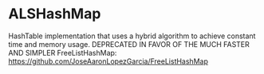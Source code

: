 # ALSHashMap
HashTable implementation that uses a hybrid algorithm to achieve constant time and memory usage.
DEPRECATED IN FAVOR OF THE MUCH FASTER AND SIMPLER FreeListHashMap: https://github.com/JoseAaronLopezGarcia/FreeListHashMap
